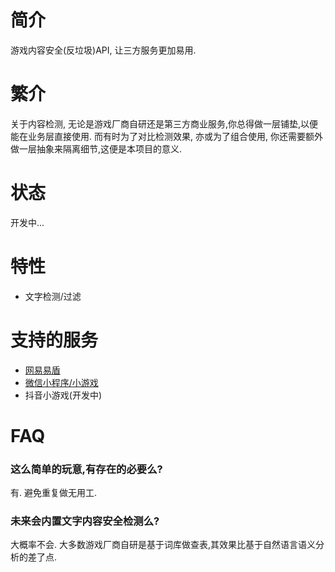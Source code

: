 # 简介
游戏内容安全(反垃圾)API, 让三方服务更加易用.

# 繁介
关于内容检测, 无论是游戏厂商自研还是第三方商业服务,你总得做一层铺垫,以便能在业务层直接使用.
而有时为了对比检测效果, 亦或为了组合使用, 你还需要额外做一层抽象来隔离细节,这便是本项目的意义.


# 状态
开发中...


# 特性
* 文字检测/过滤


# 支持的服务
* [网易易盾](https://dun.163.com/)
* [微信小程序/小游戏](https://developers.weixin.qq.com/miniprogram/dev/api-backend/open-api/sec-check/security.msgSecCheck.html)
* 抖音小游戏(开发中)


# FAQ
### 这么简单的玩意,有存在的必要么?
有. 避免重复做无用工.


### 未来会内置文字内容安全检测么?
大概率不会. 大多数游戏厂商自研是基于词库做查表,其效果比基于自然语言语义分析的差了点.

